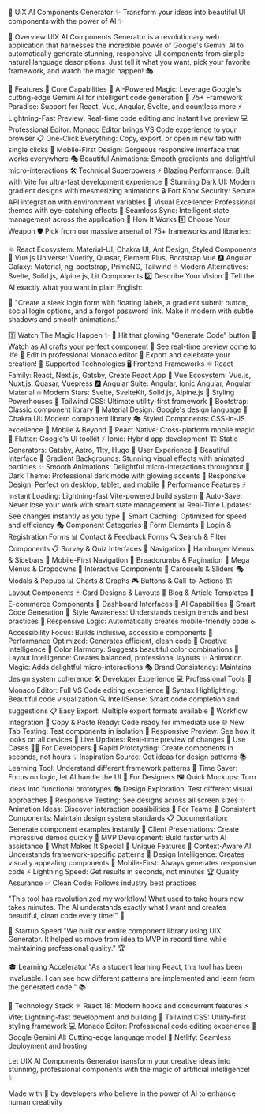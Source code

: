 🤖 UIX AI Components Generator
✨ Transform your ideas into beautiful UI components with the power of AI ✨

🌟 Overview
UIX AI Components Generator is a revolutionary web application that harnesses the incredible power of Google's Gemini AI to automatically generate stunning, responsive UI components from simple natural language descriptions. Just tell it what you want, pick your favorite framework, and watch the magic happen! 🎭

🚀 Features
🎯 Core Capabilities
🤖 AI-Powered Magic: Leverage Google's cutting-edge Gemini AI for intelligent code generation
🎨 75+ Framework Paradise: Support for React, Vue, Angular, Svelte, and countless more
⚡ Lightning-Fast Preview: Real-time code editing and instant live preview
💻 Professional Editor: Monaco Editor brings VS Code experience to your browser
📋 One-Click Everything: Copy, export, or open in new tab with single clicks
📱 Mobile-First Design: Gorgeous responsive interface that works everywhere
🎭 Beautiful Animations: Smooth gradients and delightful micro-interactions
🛠️ Technical Superpowers
⚡ Blazing Performance: Built with Vite for ultra-fast development experience
🌙 Stunning Dark UI: Modern gradient designs with mesmerizing animations
🔒 Fort Knox Security: Secure API integration with environment variables
🎨 Visual Excellence: Professional themes with eye-catching effects
🔄 Seamless Sync: Intelligent state management across the application
🎯 How It Works
1️⃣ Choose Your Weapon 🛡️
Pick from our massive arsenal of 75+ frameworks and libraries:

⚛️ React Ecosystem: Material-UI, Chakra UI, Ant Design, Styled Components
💚 Vue.js Universe: Vuetify, Quasar, Element Plus, Bootstrap Vue
🅰️ Angular Galaxy: Material, ng-bootstrap, PrimeNG, Tailwind
🔥 Modern Alternatives: Svelte, Solid.js, Alpine.js, Lit Components
2️⃣ Describe Your Vision 💭
Tell the AI exactly what you want in plain English:

🌟 "Create a sleek login form with floating labels, a gradient submit button, social login options, and a forgot password link. Make it modern with subtle shadows and smooth animations."

3️⃣ Watch The Magic Happen ✨
🚀 Hit that glowing "Generate Code" button
🎪 Watch as AI crafts your perfect component
👀 See real-time preview come to life
📝 Edit in professional Monaco editor
🎉 Export and celebrate your creation!
🌈 Supported Technologies
🖥️ Frontend Frameworks
⚛️ React Family: React, Next.js, Gatsby, Create React App
💚 Vue Ecosystem: Vue.js, Nuxt.js, Quasar, Vuepress
🅰️ Angular Suite: Angular, Ionic Angular, Angular Material
🔥 Modern Stars: Svelte, SvelteKit, Solid.js, Alpine.js
🎨 Styling Powerhouses
💨 Tailwind CSS: Ultimate utility-first framework
🥾 Bootstrap: Classic component library
💎 Material Design: Google's design language
🌟 Chakra UI: Modern component library
🎭 Styled Components: CSS-in-JS excellence
📱 Mobile & Beyond
📲 React Native: Cross-platform mobile magic
🦋 Flutter: Google's UI toolkit
⚡ Ionic: Hybrid app development
🏗️ Static Generators: Gatsby, Astro, 11ty, Hugo
🎪 User Experience
🎨 Beautiful Interface
🌌 Gradient Backgrounds: Stunning visual effects with animated particles
✨ Smooth Animations: Delightful micro-interactions throughout
🌙 Dark Theme: Professional dark mode with glowing accents
📐 Responsive Design: Perfect on desktop, tablet, and mobile
🚀 Performance Features
⚡ Instant Loading: Lightning-fast Vite-powered build system
🔄 Auto-Save: Never lose your work with smart state management
📊 Real-Time Updates: See changes instantly as you type
🎯 Smart Caching: Optimized for speed and efficiency
🎭 Component Categories
📝 Form Elements
🔐 Login & Registration Forms
📊 Contact & Feedback Forms
🔍 Search & Filter Components
📋 Survey & Quiz Interfaces
🧭 Navigation
🍔 Hamburger Menus & Sidebars
📱 Mobile-First Navigation
🎯 Breadcrumbs & Pagination
🎪 Mega Menus & Dropdowns
🎪 Interactive Components
🎠 Carousels & Sliders
🎭 Modals & Popups
📊 Charts & Graphs
🎮 Buttons & Call-to-Actions
🏗️ Layout Components
🃏 Card Designs & Layouts
📰 Blog & Article Templates
🛒 E-commerce Components
📱 Dashboard Interfaces
🎯 AI Capabilities
🧠 Smart Code Generation
🎨 Style Awareness: Understands design trends and best practices
📱 Responsive Logic: Automatically creates mobile-friendly code
♿ Accessibility Focus: Builds inclusive, accessible components
🚀 Performance Optimized: Generates efficient, clean code
🎪 Creative Intelligence
🌈 Color Harmony: Suggests beautiful color combinations
📐 Layout Intelligence: Creates balanced, professional layouts
✨ Animation Magic: Adds delightful micro-interactions
🎭 Brand Consistency: Maintains design system coherence
🛠️ Developer Experience
💻 Professional Tools
🎯 Monaco Editor: Full VS Code editing experience
🎨 Syntax Highlighting: Beautiful code visualization
🔍 IntelliSense: Smart code completion and suggestions
📋 Easy Export: Multiple export formats available
🚀 Workflow Integration
📁 Copy & Paste Ready: Code ready for immediate use
🌐 New Tab Testing: Test components in isolation
📱 Responsive Preview: See how it looks on all devices
🎪 Live Updates: Real-time preview of changes
🎉 Use Cases
👨‍💻 For Developers
🚀 Rapid Prototyping: Create components in seconds, not hours
💡 Inspiration Source: Get ideas for design patterns
📚 Learning Tool: Understand different framework patterns
🎯 Time Saver: Focus on logic, let AI handle the UI
🎨 For Designers
🖼️ Quick Mockups: Turn ideas into functional prototypes
🎭 Design Exploration: Test different visual approaches
📱 Responsive Testing: See designs across all screen sizes
✨ Animation Ideas: Discover interaction possibilities
🏢 For Teams
🤝 Consistent Components: Maintain design system standards
📋 Documentation: Generate component examples instantly
🎯 Client Presentations: Create impressive demos quickly
🚀 MVP Development: Build faster with AI assistance
🌟 What Makes It Special
🎪 Unique Features
🤖 Context-Aware AI: Understands framework-specific patterns
🎨 Design Intelligence: Creates visually appealing components
📱 Mobile-First: Always generates responsive code
⚡ Lightning Speed: Get results in seconds, not minutes
🏆 Quality Assurance
✅ Clean Code: Follows industry best practices

"This tool has revolutionized my workflow! What used to take hours now takes minutes. The AI understands exactly what I want and creates beautiful, clean code every time!" 🥳

🚀 Startup Speed
"We built our entire component library using UIX Generator. It helped us move from idea to MVP in record time while maintaining professional quality." 🏆

🎓 Learning Accelerator
"As a student learning React, this tool has been invaluable. I can see how different patterns are implemented and learn from the generated code." 📚

🎪 Technology Stack
⚛️ React 18: Modern hooks and concurrent features
⚡ Vite: Lightning-fast development and building
🎨 Tailwind CSS: Utility-first styling framework
💻 Monaco Editor: Professional code editing experience
🤖 Google Gemini AI: Cutting-edge language model
🚀 Netlify: Seamless deployment and hosting

Let UIX AI Components Generator transform your creative ideas into stunning, professional components with the magic of artificial intelligence! ✨

Made with 💖 by developers who believe in the power of AI to enhance human creativity
